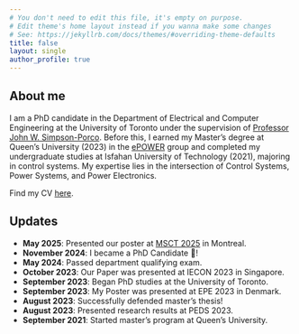 ```yaml
---
# You don't need to edit this file, it's empty on purpose.
# Edit theme's home layout instead if you wanna make some changes
# See: https://jekyllrb.com/docs/themes/#overriding-theme-defaults
title: false   
layout: single
author_profile: true
---
```


## About me
I am a PhD candidate in the Department of Electrical and Computer Engineering at the University of Toronto under the supervision of [Professor John W. Simpson-Porco](https://www.control.utoronto.ca/~jwsimpson/). Before this, I earned my Master’s degree at Queen’s University (2023) in the [ePOWER](https://www.queensu.ca/epower/) group and completed my undergraduate studies at Isfahan University of Technology (2021), majoring in control systems. My expertise lies in the intersection of Control Systems, Power Systems, and Power Electronics.

Find my CV <a href="assets/CV-2025 Github.pdf" target="_blank">here</a>.

## Updates
- **May 2025**: Presented our poster at [MSCT 2025](https://symposia.gerad.ca/MSCT2025/en) in Montreal.
- **November 2024**: I became a PhD Candidate :partying_face:! 
- **May 2024**: Passed department qualifying exam. 
- **October 2023**: Our Paper was presented at IECON 2023 in Singapore. 
- **September 2023**: Began PhD studies at the University of Toronto.  
- **September 2023**: My Poster was presented at EPE 2023  in Denmark.
- **August 2023**: Successfully defended master’s thesis!  
- **August 2023**: Presented research results at PEDS 2023.  
- **September 2021**: Started master’s program at Queen’s University.  




